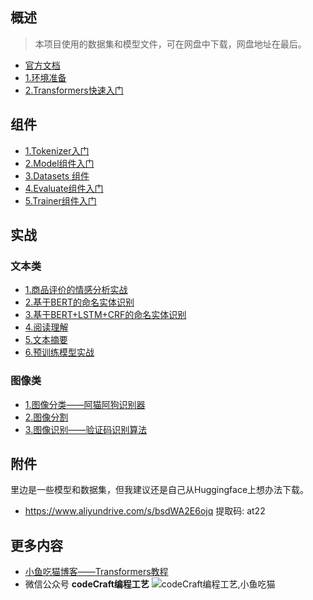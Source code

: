 ## 概述
> 本项目使用的数据集和模型文件，可在网盘中下载，网盘地址在最后。
- [官方文档](https://huggingface.co/docs/transformers/index)
- [1.环境准备](docs/1.序章/1.环境准备.md)
- [2.Transformers快速入门](docs/1.序章/2.Transformers快速入门.md)
## 组件 
- [1.Tokenizer入门](docs/2.入门篇/1.Tokenizer入门.md)
- [2.Model组件入门](docs/2.入门篇/2.Model组件入门.md)
- [3.Datasets 组件](docs/2.入门篇/3.Datasets%20组件.md)
- [4.Evaluate组件入门](docs/2.入门篇/4.Evaluate组件入门.md)
- [5.Trainer组件入门](docs/2.入门篇/5.Trainer组件入门.md)

## 实战

### 文本类
- [1.商品评价的情感分析实战](docs/3.实战篇/1.文本类/1.商品评价的情感分析实战.md)
- [2.基于BERT的命名实体识别](docs/3.实战篇/1.文本类/2.基于BERT的命名实体识别.md)
- [3.基于BERT+LSTM+CRF的命名实体识别](docs/3.实战篇/1.文本类/3.基于BERT+LSTM+CRF的命名实体识别.md)
- [4.阅读理解](docs/3.实战篇/1.文本类/4.阅读理解.md)
- [5.文本摘要](docs/3.实战篇/1.文本类/5.文本摘要.md)
- [6.预训练模型实战](docs/3.实战篇/1.文本类/6.预训练模型实战.md)


### 图像类
- [1.图像分类——阿猫阿狗识别器](docs/3.实战篇/2.图像类/1.图像分类——阿猫阿狗识别器.md)
- [2.图像分割](docs/3.实战篇/2.图像类/2.图像分割.md)
- [3.图像识别——验证码识别算法](docs/3.实战篇/2.图像类/3.图像识别——验证码识别算法.md)


## 附件
里边是一些模型和数据集，但我建议还是自己从Huggingface上想办法下载。
- https://www.aliyundrive.com/s/bsdWA2E6ojq 提取码: at22


## 更多内容
- [小鱼吃猫博客——Transformers教程](https://jhacker.cn/transformers)
- 微信公众号 **codeCraft编程工艺**
![codeCraft编程工艺,小鱼吃猫](https://img.jhacker.cn/img/gzh2.png)